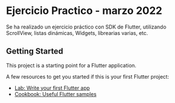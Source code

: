 # Ejercicio Practico - marzo 2022

Se ha realizado un ejercicio práctico con SDK de Flutter, utilizando ScrollView, listas dinámicas, Widgets, librearias varias, etc. 


## Getting Started

This project is a starting point for a Flutter application.

A few resources to get you started if this is your first Flutter project:

- [Lab: Write your first Flutter app](https://flutter.dev/docs/get-started/codelab)
- [Cookbook: Useful Flutter samples](https://flutter.dev/docs/cookbook)

